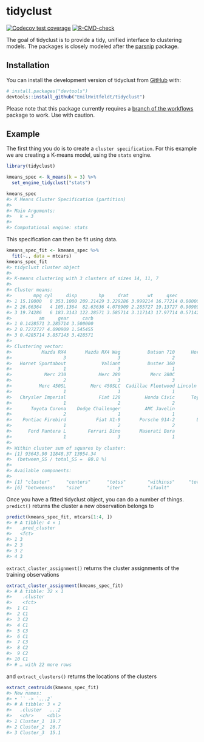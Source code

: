 
<!-- README.md is generated from README.Rmd. Please edit that file -->

# tidyclust

<!-- badges: start -->

[![Codecov test
coverage](https://codecov.io/gh/EmilHvitfeldt/tidyclust/branch/main/graph/badge.svg)](https://app.codecov.io/gh/EmilHvitfeldt/tidyclust?branch=main)
[![R-CMD-check](https://github.com/EmilHvitfeldt/tidyclust/actions/workflows/R-CMD-check.yaml/badge.svg)](https://github.com/EmilHvitfeldt/tidyclust/actions/workflows/R-CMD-check.yaml)
<!-- badges: end -->

The goal of tidyclust is to provide a tidy, unified interface to clustering
models. The packages is closely modeled after the
[parsnip](https://parsnip.tidymodels.org/) package.

## Installation

You can install the development version of tidyclust from
[GitHub](https://github.com/) with:

``` r
# install.packages("devtools")
devtools::install_github("EmilHvitfeldt/tidyclust")
```

Please note that this package currently requires a [branch of the
workflows](https://github.com/tidymodels/workflows/tree/tidyclust) package
to work. Use with caution.

## Example

The first thing you do is to create a `cluster specification`. For this
example we are creating a K-means model, using the `stats` engine.

``` r
library(tidyclust)

kmeans_spec <- k_means(k = 3) %>%
  set_engine_tidyclust("stats") 

kmeans_spec
#> K Means Cluster Specification (partition)
#> 
#> Main Arguments:
#>   k = 3
#> 
#> Computational engine: stats
```

This specification can then be fit using data.

``` r
kmeans_spec_fit <- kmeans_spec %>%
  fit(~., data = mtcars)
kmeans_spec_fit
#> tidyclust cluster object
#> 
#> K-means clustering with 3 clusters of sizes 14, 11, 7
#> 
#> Cluster means:
#>        mpg cyl     disp        hp     drat       wt     qsec        vs
#> 1 15.10000   8 353.1000 209.21429 3.229286 3.999214 16.77214 0.0000000
#> 2 26.66364   4 105.1364  82.63636 4.070909 2.285727 19.13727 0.9090909
#> 3 19.74286   6 183.3143 122.28571 3.585714 3.117143 17.97714 0.5714286
#>          am     gear     carb
#> 1 0.1428571 3.285714 3.500000
#> 2 0.7272727 4.090909 1.545455
#> 3 0.4285714 3.857143 3.428571
#> 
#> Clustering vector:
#>           Mazda RX4       Mazda RX4 Wag          Datsun 710      Hornet 4 Drive 
#>                   3                   3                   2                   3 
#>   Hornet Sportabout             Valiant          Duster 360           Merc 240D 
#>                   1                   3                   1                   2 
#>            Merc 230            Merc 280           Merc 280C          Merc 450SE 
#>                   2                   3                   3                   1 
#>          Merc 450SL         Merc 450SLC  Cadillac Fleetwood Lincoln Continental 
#>                   1                   1                   1                   1 
#>   Chrysler Imperial            Fiat 128         Honda Civic      Toyota Corolla 
#>                   1                   2                   2                   2 
#>       Toyota Corona    Dodge Challenger         AMC Javelin          Camaro Z28 
#>                   2                   1                   1                   1 
#>    Pontiac Firebird           Fiat X1-9       Porsche 914-2        Lotus Europa 
#>                   1                   2                   2                   2 
#>      Ford Pantera L        Ferrari Dino       Maserati Bora          Volvo 142E 
#>                   1                   3                   1                   2 
#> 
#> Within cluster sum of squares by cluster:
#> [1] 93643.90 11848.37 13954.34
#>  (between_SS / total_SS =  80.8 %)
#> 
#> Available components:
#> 
#> [1] "cluster"      "centers"      "totss"        "withinss"     "tot.withinss"
#> [6] "betweenss"    "size"         "iter"         "ifault"
```

Once you have a fitted tidyclust object, you can do a number of things.
`predict()` returns the cluster a new observation belongs to

``` r
predict(kmeans_spec_fit, mtcars[1:4, ])
#> # A tibble: 4 × 1
#>   .pred_cluster
#>   <fct>        
#> 1 3            
#> 2 3            
#> 3 2            
#> 4 3
```

`extract_cluster_assignment()` returns the cluster assignments of the
training observations

``` r
extract_cluster_assignment(kmeans_spec_fit)
#> # A tibble: 32 × 1
#>    .cluster
#>    <fct>   
#>  1 C1      
#>  2 C1      
#>  3 C2      
#>  4 C1      
#>  5 C3      
#>  6 C1      
#>  7 C3      
#>  8 C2      
#>  9 C2      
#> 10 C1      
#> # … with 22 more rows
```

and `extract_clusters()` returns the locations of the clusters

``` r
extract_centroids(kmeans_spec_fit)
#> New names:
#> • `` -> `...2`
#> # A tibble: 3 × 2
#>   .cluster   ...2
#>   <chr>     <dbl>
#> 1 Cluster_1  19.7
#> 2 Cluster_2  26.7
#> 3 Cluster_3  15.1
```
